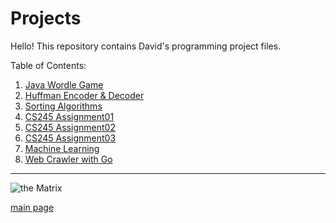 # Projects

Hello! This repository contains David's programming project files.

Table of Contents:  

1. [Java Wordle Game](https://github.com/shooby-d/projects/tree/main/Wordle)  
2. [Huffman Encoder & Decoder](https://github.com/shooby-d/projects/tree/main/Huffman%20Encoder%20%26%20Decoder)  
3. [Sorting Algorithms](https://github.com/shooby-d/projects/tree/main/Sorting%20Algorithms)  
4. [CS245 Assignment01](https://github.com/shooby-d/projects/tree/main/MovieTags) 
5. [CS245 Assignment02](https://github.com/shooby-d/projects/tree/main/BusinessAnalyzer)  
6. [CS245 Assignment03](https://github.com/shooby-d/projects/tree/main/FriendsInAScandal) 
7. [Machine Learning](https://github.com/shooby-d/projects/tree/main/ML)
8. [Web Crawler with Go](https://github.com/shooby-d/projects/tree/main/Go%20Web%20Crawler)  

_______________ 

![the Matrix](http://www.reddit.com/r/perfectloops/comments/1f2vy0/the_matrix/)


[main page](https://github.com/shooby-d/projects)
